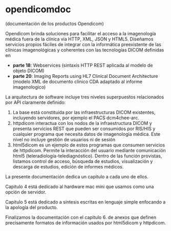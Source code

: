 # opendicomdoc
(documentación de los productos Opendicom)

Opendicom brinda soluciones para facilitar el acceso a la imagenología médica fuera de la clínica via HTTP, XML, JSON y HTML5. Diseñamos servicios propios fáciles de integrar con la informática preexistente de las clínicas imagenológicas y coherentes con las tecnologías DICOM definidas en 

- **parte 18**: Webservices (sintaxis HTTP REST aplicada al modelo de objeto DICOM)
- **parte 20**: Imaging Reports using HL7 Clinical Document Architecture (modelo XML de documento clínico CDA adaptado al informe imagenologico)

La arquitectura de software incluye tres niveles superpuestos relacionados por API claramente definido:

1. La base está constituida por las infraestructuras DICOM existentes, incluyendo servidores, por ejemplo el PACS dcm4chee-arc.
2. httpdicom interactua con los nodos de la infraestructura DICOM y presenta servicios REST que pueden ser consumidos por RIS/HIS y cualquier programa que necesita datos de imagenología médica. Este nivel no incluye gestión de usuarios ni de sesión
3. html5dicom es un ejemplo de estos programas que consumen servicios de httpdicom. Permite la interacción del usuario mediante comunicación html5 (teleradiología-telediagnóstico). Dentro de las función provistas, listamos control de acceso, búsqueda de estudios, visualización y descarga de estudios, edición de informes médicos.                                                                                                                                                                                                             

La presente documentación dedica un capitulo a cada uno de ellos.

Capitulo 4 está dedicado al hardware mac mini que usamos como una opción de servidor. 

Capitulo 5 está dedicado a síntesis escritas en lenguaje simple enfocando a la apología del producto.

Finalizamos la documentación con el capitulo 6. de anexos que definen precisamente formatos de información usados por html5dicom y httpdicom.
